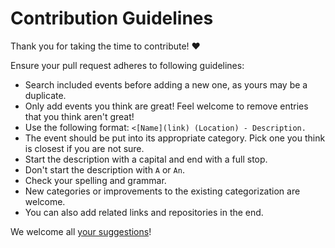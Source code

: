# Contribution Guidelines

Thank you for taking the time to contribute! ♥️

Ensure your pull request adheres to following guidelines:

- Search included events before adding a new one, as yours may be a duplicate.
- Only add events you think are great! Feel welcome to remove entries that you think aren't great!
- Use the following format: `<[Name](link) (Location) - Description.`
- The event should be put into its appropriate category. Pick one you think is closest if you are not sure.
- Start the description with a capital and end with a full stop.
- Don't start the description with `A` or `An`.
- Check your spelling and grammar.
- New categories or improvements to the existing categorization are welcome.
- You can also add related links and repositories in the end.

We welcome all [your suggestions](../../edit/master/README.md)!
